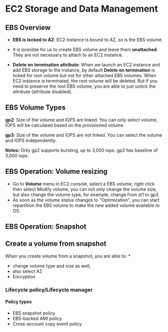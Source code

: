 # EC2 Storage and Data Management

## EBS Overview

* **EBS is locked to AZ**: EC2 instance is bound to AZ, so is the EBS volume. 

* It is possible for us to create EBS volume and leave them **unattached**. They are not necessary to attach to an EC2 instance. 

* **Delete on termination attribute**: When we launch an EC2 instance and add EBS storage to the instance, by default **Delete on termination** is ticked for root volume but not for other attached EBS volumes. When EC2 instance is terminated, the root volume will be deleted. But if you need to preserve the root EBS volume, you are able to just untick the attribute (attribute disabled). 

## EBS Volume Types

**gp2**: Size of the volume and IOPS are linked. You can only select volume, IOPS will be calculated based on the provisioned volume. 

**gp3**: Size of the volume and IOPS are not linked. You can select the volume and IOPS independently. 

**Notes:**
Only gp2 supports bursting, up to 3,000 iops. gp3 has baseline of 3,000 iops.



 ## EBS Operation: Volume resizing

* Go to **Volume** menu in EC2 console, select a EBS volume, right click then select Modify volume, you can not only change the volume size, but also change the volume type, for example, change from st1 to gp2. 
* As soon as the volume status changes to "Optimization", you can start repartItion the EBS volume to make the new added volume available to OS.

## EBS Operation: Snapshot

## Create a volume from snapshot

When you create volume from a snapshot, you are able to: *

* change volume type and size as well, 
* also select AZ 
* Encryption

### Lifecycle policy/Lifecycle manager

#### Policy types

* EBS snapshot policy
* EBS-backed AMI policy
* Cross-account copy event policy

